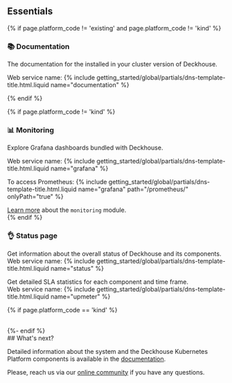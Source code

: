 <section class="cards-blocks">
<div class="cards-blocks__content container">
<h2 class="cards-blocks__title text_h2">
Essentials
</h2>
<div class="cards-blocks__cards">

{% if page.platform_code != 'existing' and page.platform_code != 'kind' %}
<div class="cards-item cards-item_inverse">
<h3 class="cards-item__title text_h3">
📚 <span class="cards-item__title-text">Documentation</span>
</h3>
<div class="cards-item__text">
<p>The documentation for the installed in your cluster version of Deckhouse.</p>
<p>Web service name: {% include getting_started/global/partials/dns-template-title.html.liquid name="documentation" %}</p>
</div>
</div>
{% endif %}

{% if page.platform_code != 'kind' %}
<div class="cards-item cards-item_inverse">
<h3 class="cards-item__title text_h3">
📊 <span class="cards-item__title-text">Monitoring</span>
</h3>
<div class="cards-item__text">
<p>Explore Grafana dashboards bundled with Deckhouse.</p>
<p>Web service name: {% include getting_started/global/partials/dns-template-title.html.liquid name="grafana" %}</p>
<p>To access Prometheus: {% include getting_started/global/partials/dns-template-title.html.liquid name="grafana" path="/prometheus/" onlyPath="true" %}</p>
<a href="/products/kubernetes-platform/documentation/v1/modules/300-prometheus/" target="_blank">Learn more</a> about the <code>monitoring</code> module.
</div>
</div>
{% endif %}

<div class="cards-item cards-item_inverse">
<h3 class="cards-item__title text_h3">
👌 <span class="cards-item__title-text">Status page</span>
</h3>
<div class="cards-item__text">
<p>Get information about the overall status of Deckhouse and its components.<br />
Web service name: {% include getting_started/global/partials/dns-template-title.html.liquid name="status" %}</p>

<p>Get detailed SLA statistics for each component and time frame.<br />
Web service name: {% include getting_started/global/partials/dns-template-title.html.liquid name="upmeter" %}</p>
</div>
</div>

{% if page.platform_code == 'kind' %}
<div style="width: 30%">&nbsp;</div>
{%- endif %}
</div>
</div>
</section>

<div markdown="1">
## What's next?

Detailed information about the system and the Deckhouse Kubernetes Platform components is available in the [documentation](/products/kubernetes-platform/documentation/v1/).

Please, reach us via our [online community](/community/about.html#online-community) if you have any questions.
</div>
